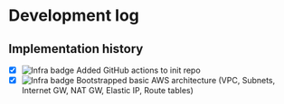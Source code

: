 # Development log

## Implementation history
- [x] ![Infra badge](https://img.shields.io/badge/infra-7B42BC) Added GitHub actions to init repo
- [x] ![Infra badge](https://img.shields.io/badge/infra-7B42BC) Bootstrapped basic AWS architecture (VPC, Subnets, Internet GW, NAT GW, Elastic IP, Route tables)

